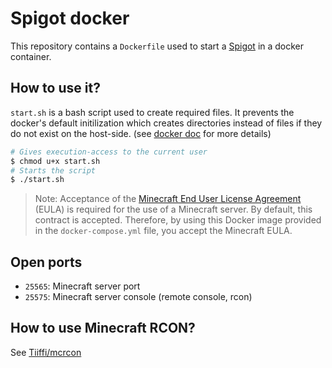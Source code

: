 # Spigot docker

This repository contains a `Dockerfile` used to start a [Spigot](https://www.spigotmc.org/) in a docker container.

## How to use it?

`start.sh` is a bash script used to create required files. It prevents the docker's default initilization which creates directories instead of files if they do not exist on the host-side. (see [docker doc](https://docs.docker.com/v17.09/engine/admin/volumes/bind-mounts/#choosing-the--v-or-mount-flag) for more details)

```sh
# Gives execution-access to the current user 
$ chmod u+x start.sh
# Starts the script
$ ./start.sh
```

> Note: Acceptance of the [Minecraft End User License Agreement](https://account.mojang.com/documents/minecraft_eula) (EULA) is required for the use of a Minecraft server. By default, this contract is accepted. Therefore, by using this Docker image provided in the `docker-compose.yml` file, you accept the Minecraft EULA.

## Open ports 

- `25565`: Minecraft server port
- `25575`: Minecraft server console (remote console, rcon)

## How to use Minecraft RCON?

See [Tiiffi/mcrcon](https://github.com/Tiiffi/mcrcon)
